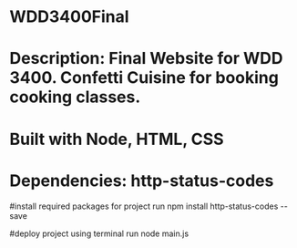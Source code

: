 # WDD3400Final
# Description: Final Website for WDD 3400. Confetti Cuisine for booking cooking classes.
# Built with Node, HTML, CSS 
# Dependencies: http-status-codes


#install required packages for project 
run npm install http-status-codes --save 

#deploy project using terminal
run node main.js
